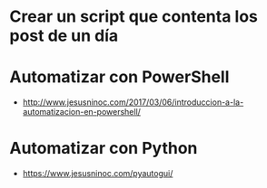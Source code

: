 # Crear un script que contenta los post de un día

# Automatizar con PowerShell

* http://www.jesusninoc.com/2017/03/06/introduccion-a-la-automatizacion-en-powershell/

# Automatizar con Python

* https://www.jesusninoc.com/pyautogui/

